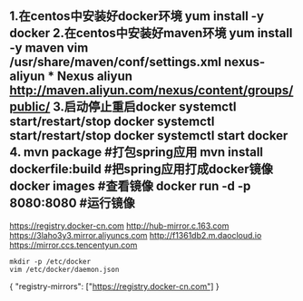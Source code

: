 1.在centos中安装好docker环境
	yum install -y docker 
2.在centos中安装好maven环境
	yum install -y maven
	vim /usr/share/maven/conf/settings.xml
	<!--换成阿里云镜像-->
	<mirror>
		<id>nexus-aliyun</id>
		<mirrorOf>*</mirrorOf>
		<name>Nexus aliyun</name>
		<url>http://maven.aliyun.com/nexus/content/groups/public/</url>
	</mirror>
3.启动停止重启docker
	systemctl start/restart/stop docker
	systemctl start/restart/stop docker
	systemctl start docker
4.
	mvn package #打包spring应用
	mvn install dockerfile:build #把spring应用打成docker镜像
	docker images #查看镜像
	docker run -d -p 8080:8080 <id>#运行镜像
----------------------

https://registry.docker-cn.com
http://hub-mirror.c.163.com
https://3laho3y3.mirror.aliyuncs.com
http://f1361db2.m.daocloud.io
https://mirror.ccs.tencentyun.com

```
mkdir -p /etc/docker
vim /etc/docker/daemon.json
```
{
  "registry-mirrors": ["https://registry.docker-cn.com"]
}
